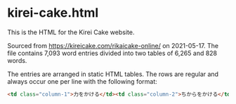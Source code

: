 # kirei-cake.html

This is the HTML for the Kirei Cake website.

Sourced from https://kireicake.com/rikaicake-online/ on 2021-05-17. The file
contains 7,093 word entries divided into two tables of 6,265 and 828 words.

The entries are arranged in static HTML tables. The rows are regular and 
always occur one per line with the following format:

```html
<td class="column-1">力をかける</td><td class="column-2">ちからをかける</td><td class="column-3">to put one's strength into</td>
```
